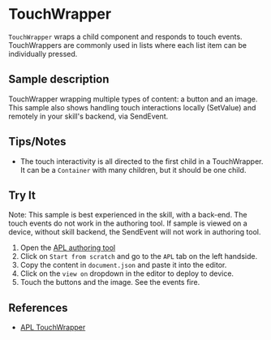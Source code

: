 # TouchWrapper

`TouchWrapper` wraps a child component and responds to touch events. TouchWrappers are commonly used in lists where each list item can be individually pressed.

## Sample description

TouchWrapper wrapping multiple types of content: a button and an image.  This sample also shows handling touch interactions locally (SetValue) and remotely in your skill's backend, via SendEvent.

## Tips/Notes

- The touch interactivity is all directed to the first child in a TouchWrapper. It can be a `Container` with many children, but it should be one child.

## Try It

Note: This sample is best experienced in the skill, with a back-end.
The touch events do not work in the authoring tool. If sample is viewed on a device, without skill backend, the SendEvent will not work in authoring tool.

1. Open the [APL authoring tool](https://developer.amazon.com/alexa/console/ask/displays)
1. Click on `Start from scratch` and go to the `APL` tab on the left handside.
1. Copy the content in `document.json` and paste it into the editor.
1. Click on the `view on` dropdown in the editor to deploy to device.
1. Touch the buttons and the image. See the events fire.

## References

- [APL TouchWrapper](https://developer.amazon.com/en-US/docs/alexa/alexa-presentation-language/apl-touchwrapper.html)
